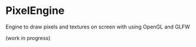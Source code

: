 # PixelEngine
Engine to draw pixels and textures on screen with using OpenGL and GLFW

(work in progress)
